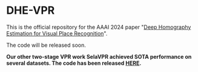 # DHE-VPR
This is the official repository for the AAAI 2024 paper "[Deep Homography Estimation for Visual Place Recognition](https://arxiv.org/pdf/2402.16086.pdf)".

The code will be released soon.

**Our other two-stage VPR work SelaVPR achieved SOTA performance on several datasets. The code has been released [HERE](https://github.com/Lu-Feng/SelaVPR).**
